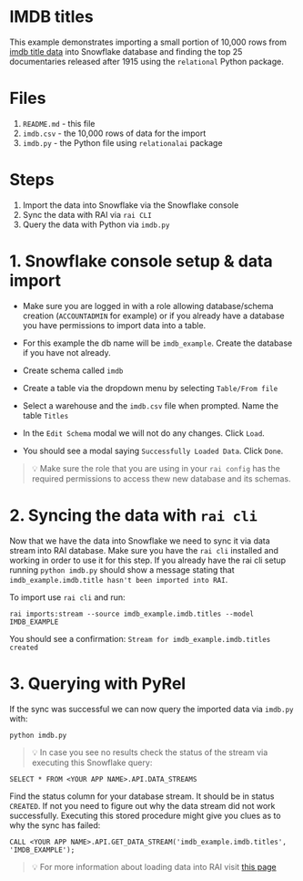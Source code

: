 # IMDB titles

This example demonstrates importing a small portion of 10,000 rows from [imdb title data](https://datasets.imdbws.com/) into Snowflake database and finding the top 25 documentaries released after 1915 using the `relational` Python package.

# Files
1. `README.md` - this file
2. `imdb.csv` - the 10,000 rows of data for the import
3. `imdb.py` - the Python file using `relationalai` package

# Steps
1. Import the data into Snowflake via the Snowflake console
2. Sync the data with RAI via `rai CLI`
3. Query the data with Python via `imdb.py`


# 1. Snowflake console setup & data import

- Make sure you are logged in with a role allowing database/schema creation (`ACCOUNTADMIN` for example) or if you already have a database you have permissions to import data into a table.
- For this example the db name will be `imdb_example`. Create the database if you have not already.
- Create schema called `imdb`
- Create a table via the dropdown menu by selecting `Table/From file`
- Select a warehouse and the `imdb.csv` file when prompted. Name the table `Titles`

- In the `Edit Schema` modal we will not do any changes. Click `Load`.
- You should see a modal saying `Successfully Loaded Data`. Click `Done`.

> :bulb: Make sure the role that you are using in your `rai config` has the required permissions to access thew new database and its schemas.

# 2. Syncing the data with `rai cli`

Now that we have the data into Snowflake we need to sync it via data stream into RAI database. Make sure you have the `rai cli` installed and working in order to use it for this step. If you already have the rai cli setup running `python imdb.py` should show a message stating that `imdb_example.imdb.title hasn't been imported into RAI`.

To import use `rai cli` and run:

```
rai imports:stream --source imdb_example.imdb.titles --model IMDB_EXAMPLE
```
You should see a confirmation:
`Stream for imdb_example.imdb.titles created  `

# 3. Querying with PyRel

If the sync was successful we can now query the imported data via `imdb.py` with:

```
python imdb.py
```

> :bulb: In case you see no results check the status of the stream via executing this Snowflake query:

```
SELECT * FROM <YOUR APP NAME>.API.DATA_STREAMS
```
Find the status column for your database stream. It should be in status `CREATED`. If not you need to figure out why the data stream did not work successfully. Executing this stored procedure might give you clues as to why the sync has failed:

```
CALL <YOUR APP NAME>.API.GET_DATA_STREAM('imdb_example.imdb.titles', 'IMDB_EXAMPLE');
```

> :bulb: For more information about loading data into RAI visit [this page](https://github.com/RelationalAI/rai-sf-app-docs/wiki/Reference-%E2%80%90-Loading-Data-into-RAI)
